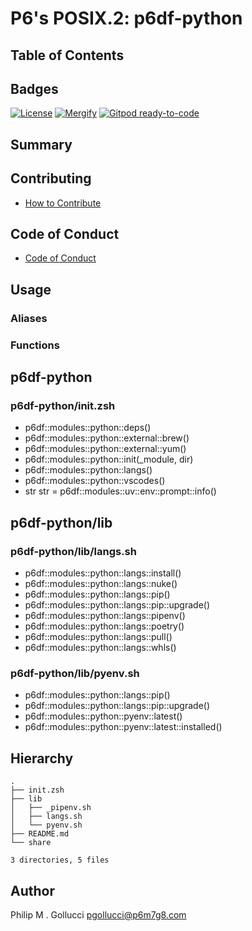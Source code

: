 # P6's POSIX.2: p6df-python

## Table of Contents

## Badges

[![License](https://img.shields.io/badge/License-Apache%202.0-yellowgreen.svg)](https://opensource.org/licenses/Apache-2.0)
[![Mergify](https://img.shields.io/endpoint.svg?url=https://gh.mergify.io/badges//p6df-python/&style=flat)](https://mergify.io)
[![Gitpod ready-to-code](https://img.shields.io/badge/Gitpod-ready--to--code-blue?logo=gitpod)](<https://gitpod.io/#https://github.com//p6df-python>)

## Summary

## Contributing

- [How to Contribute](<https://github.com//.github/blob/main/CONTRIBUTING.md>)

## Code of Conduct

- [Code of Conduct](<https://github.com//.github/blob/main/CODE_OF_CONDUCT.md>)

## Usage

### Aliases

### Functions

## p6df-python

### p6df-python/init.zsh

- p6df::modules::python::deps()
- p6df::modules::python::external::brew()
- p6df::modules::python::external::yum()
- p6df::modules::python::init(_module, dir)
- p6df::modules::python::langs()
- p6df::modules::python::vscodes()
- str str = p6df::modules::uv::env::prompt::info()

## p6df-python/lib

### p6df-python/lib/langs.sh

- p6df::modules::python::langs::install()
- p6df::modules::python::langs::nuke()
- p6df::modules::python::langs::pip()
- p6df::modules::python::langs::pip::upgrade()
- p6df::modules::python::langs::pipenv()
- p6df::modules::python::langs::poetry()
- p6df::modules::python::langs::pull()
- p6df::modules::python::langs::whls()

### p6df-python/lib/pyenv.sh

- p6df::modules::python::langs::pip()
- p6df::modules::python::langs::pip::upgrade()
- p6df::modules::python::pyenv::latest()
- p6df::modules::python::pyenv::latest::installed()

## Hierarchy

```text
.
├── init.zsh
├── lib
│   ├── _pipenv.sh
│   ├── langs.sh
│   └── pyenv.sh
├── README.md
└── share

3 directories, 5 files
```

## Author

Philip M . Gollucci <pgollucci@p6m7g8.com>
